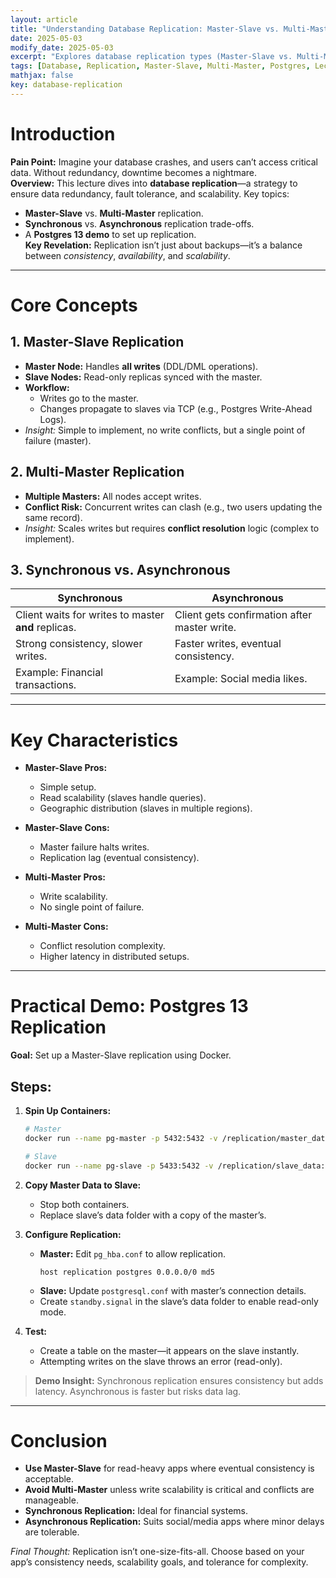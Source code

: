 ```yaml
---
layout: article  
title: "Understanding Database Replication: Master-Slave vs. Multi-Master"  
date: 2025-05-03  
modify_date: 2025-05-03  
excerpt: "Explores database replication types (Master-Slave vs. Multi-Master), synchronous vs. asynchronous modes, and a hands-on Postgres 13 demo."  
tags: [Database, Replication, Master-Slave, Multi-Master, Postgres, LectureNotes]  
mathjax: false  
key: database-replication  
---
```


# Introduction  
**Pain Point:** Imagine your database crashes, and users can’t access critical data. Without redundancy, downtime becomes a nightmare.  
**Overview:** This lecture dives into **database replication**—a strategy to ensure data redundancy, fault tolerance, and scalability. Key topics:  
- **Master-Slave** vs. **Multi-Master** replication.  
- **Synchronous** vs. **Asynchronous** replication trade-offs.  
- A **Postgres 13 demo** to set up replication.  
**Key Revelation:** Replication isn’t just about backups—it’s a balance between *consistency*, *availability*, and *scalability*.  

---

# Core Concepts  
## 1. Master-Slave Replication  
- **Master Node:** Handles **all writes** (DDL/DML operations).  
- **Slave Nodes:** Read-only replicas synced with the master.  
- **Workflow:**  
  - Writes go to the master.  
  - Changes propagate to slaves via TCP (e.g., Postgres Write-Ahead Logs).  
- *Insight:* Simple to implement, no write conflicts, but a single point of failure (master).  

## 2. Multi-Master Replication  
- **Multiple Masters:** All nodes accept writes.  
- **Conflict Risk:** Concurrent writes can clash (e.g., two users updating the same record).  
- *Insight:* Scales writes but requires **conflict resolution** logic (complex to implement).  

## 3. Synchronous vs. Asynchronous  

| **Synchronous**               | **Asynchronous**              |  
|--------------------------------|--------------------------------|  
| Client waits for writes to master **and** replicas. | Client gets confirmation after master write. |  
| Strong consistency, slower writes. | Faster writes, eventual consistency. |  
| Example: Financial transactions. | Example: Social media likes. |  

---

# Key Characteristics  
- **Master-Slave Pros:**  
  - Simple setup.  
  - Read scalability (slaves handle queries).  
  - Geographic distribution (slaves in multiple regions).  
- **Master-Slave Cons:**  
  - Master failure halts writes.  
  - Replication lag (eventual consistency).  

- **Multi-Master Pros:**  
  - Write scalability.  
  - No single point of failure.  
- **Multi-Master Cons:**  
  - Conflict resolution complexity.  
  - Higher latency in distributed setups.  

---

# Practical Demo: Postgres 13 Replication  
**Goal:** Set up a Master-Slave replication using Docker.  

## Steps:  
1. **Spin Up Containers:**  
   ```bash  
   # Master  
   docker run --name pg-master -p 5432:5432 -v /replication/master_data:/var/lib/postgresql/data -e POSTGRES_PASSWORD=postgres -d postgres:13  

   # Slave  
   docker run --name pg-slave -p 5433:5432 -v /replication/slave_data:/var/lib/postgresql/data -e POSTGRES_PASSWORD=postgres -d postgres:13  
   ```  

2. **Copy Master Data to Slave:**  
   - Stop both containers.  
   - Replace slave’s data folder with a copy of the master’s.  

3. **Configure Replication:**  
   - **Master:** Edit `pg_hba.conf` to allow replication.  
     ```  
     host replication postgres 0.0.0.0/0 md5  
     ```  
   - **Slave:** Update `postgresql.conf` with master’s connection details.  
   - Create `standby.signal` in the slave’s data folder to enable read-only mode.  

4. **Test:**  
   - Create a table on the master—it appears on the slave instantly.  
   - Attempting writes on the slave throws an error (read-only).  

> **Demo Insight:** Synchronous replication ensures consistency but adds latency. Asynchronous is faster but risks data lag.  

---

# Conclusion  
- **Use Master-Slave** for read-heavy apps where eventual consistency is acceptable.  
- **Avoid Multi-Master** unless write scalability is critical and conflicts are manageable.  
- **Synchronous Replication:** Ideal for financial systems.  
- **Asynchronous Replication:** Suits social/media apps where minor delays are tolerable.  

*Final Thought:* Replication isn’t one-size-fits-all. Choose based on your app’s consistency needs, scalability goals, and tolerance for complexity.  
```
